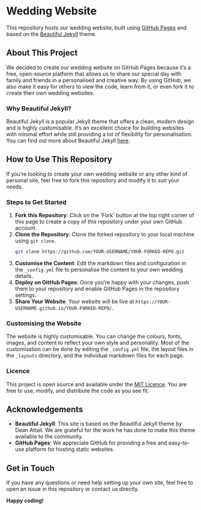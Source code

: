 # Wedding Website

This repository hosts our wedding website, built using [GitHub Pages](https://pages.github.com/) and based on the [Beautiful Jekyll](http://beautifuljekyll.com/) theme.

## About This Project

We decided to create our wedding website on GitHub Pages because it’s a free, open-source platform that allows us to share our special day with family and friends in a personalised and creative way. By using GitHub, we also make it easy for others to view the code, learn from it, or even fork it to create their own wedding websites.

### Why Beautiful Jekyll?

Beautiful Jekyll is a popular Jekyll theme that offers a clean, modern design and is highly customisable. It’s an excellent choice for building websites with minimal effort while still providing a lot of flexibility for personalisation. You can find out more about Beautiful Jekyll [here](http://beautifuljekyll.com/).

## How to Use This Repository

If you’re looking to create your own wedding website or any other kind of personal site, feel free to fork this repository and modify it to suit your needs.

### Steps to Get Started

1. **Fork this Repository**: Click on the 'Fork' button at the top right corner of this page to create a copy of this repository under your own GitHub account.
2. **Clone the Repository**: Clone the forked repository to your local machine using `git clone`.
    ```sh
    git clone https://github.com/YOUR-USERNAME/YOUR-FORKED-REPO.git
    ```
3. **Customise the Content**: Edit the markdown files and configuration in the `_config.yml` file to personalise the content to your own wedding details.
4. **Deploy on GitHub Pages**: Once you’re happy with your changes, push them to your repository and enable GitHub Pages in the repository settings.
5. **Share Your Website**: Your website will be live at `https://YOUR-USERNAME.github.io/YOUR-FORKED-REPO/`.

### Customising the Website

The website is highly customisable. You can change the colours, fonts, images, and content to reflect your own style and personality. Most of the customisation can be done by editing the `_config.yml` file, the layout files in the `_layouts` directory, and the individual markdown files for each page.

### Licence

This project is open source and available under the [MIT Licence](LICENSE). You are free to use, modify, and distribute the code as you see fit.

## Acknowledgements

- **Beautiful Jekyll**: This site is based on the Beautiful Jekyll theme by Dean Attali. We are grateful for the work he has done to make this theme available to the community.
- **GitHub Pages**: We appreciate GitHub for providing a free and easy-to-use platform for hosting static websites.

## Get in Touch

If you have any questions or need help setting up your own site, feel free to open an issue in this repository or contact us directly.

**Happy coding!**
